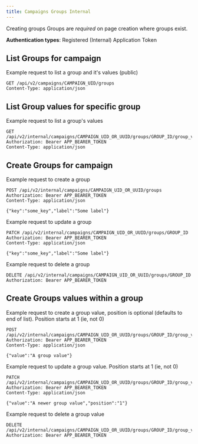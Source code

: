 ```yaml
---
title: Campaigns Groups Internal
---
```


Creating groups 
Groups are *required* on page creation where groups exist.

<p class='info'><strong>Authentication types</strong>: Registered (Internal) Application Token</p>


## List Groups for campaign

Example request to list a group and it's values (public)

    GET /api/v2/campaigns/CAMPAIGN_UID/groups
    Content-Type: application/json

## List Group values for specific group

Example request to list a group's values

    GET /api/v2/internal/campaigns/CAMPAIGN_UID_OR_UUID/groups/GROUP_ID/group_values
    Authorization: Bearer APP_BEARER_TOKEN
    Content-Type: application/json

## Create Groups for campaign

Example request to create a group

    POST /api/v2/internal/campaigns/CAMPAIGN_UID_OR_UUID/groups
    Authorization: Bearer APP_BEARER_TOKEN
    Content-Type: application/json

    {"key":"some_key","label":"Some label"}

Example request to update a group

    PATCH /api/v2/internal/campaigns/CAMPAIGN_UID_OR_UUID/groups/GROUP_ID
    Authorization: Bearer APP_BEARER_TOKEN
    Content-Type: application/json

    {"key":"some_key","label":"Some label"}

Example request to delete a group

    DELETE /api/v2/internal/campaigns/CAMPAIGN_UID_OR_UUID/groups/GROUP_ID
    Authorization: Bearer APP_BEARER_TOKEN

## Create Groups values within a group

Example request to create a group value, position is optional (defaults to end of list).
Position starts at 1 (ie, not 0)

    POST /api/v2/internal/campaigns/CAMPAIGN_UID_OR_UUID/groups/GROUP_ID/group_values
    Authorization: Bearer APP_BEARER_TOKEN
    Content-Type: application/json

    {"value":"A group value"}

Example request to update a group value.
Position starts at 1 (ie, not 0)

    PATCH /api/v2/internal/campaigns/CAMPAIGN_UID_OR_UUID/groups/GROUP_ID/group_values/GROUP_VALUE_ID
    Authorization: Bearer APP_BEARER_TOKEN
    Content-Type: application/json

    {"value":"A newer group value","position":"1"}

Example request to delete a group value

    DELETE /api/v2/internal/campaigns/CAMPAIGN_UID_OR_UUID/groups/GROUP_ID/group_values/GROUP_VALUE_ID
    Authorization: Bearer APP_BEARER_TOKEN
